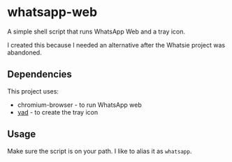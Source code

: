 # whatsapp-web

A simple shell script that runs WhatsApp Web and a tray icon.

I created this because I needed an alternative after the Whatsie project was abandoned.


## Dependencies
This project uses:

* chromium-browser - to run WhatsApp web
* [yad](http://manpages.ubuntu.com/manpages/xenial/man1/yad.1.html) - to create the tray icon


## Usage
Make sure the script is on your path. I like to alias it as `whatsapp`.


